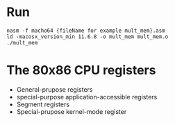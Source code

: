 # Run
```
nasm -f macho64 {fileName for example mult_mem}.asm
ld -macosx_version_min 11.6.8 -o mult_mem mult_mem.o
./mult_mem
```
# The 80x86 CPU registers
- General-prupose registers
- special-purpose application-accessible registers
- Segment registers
- Special-prupose kernel-mode register